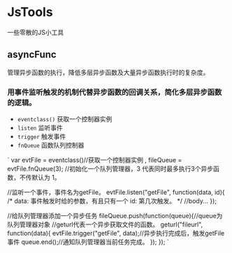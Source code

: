 # JsTools

一些零散的JS小工具

## asyncFunc
管理异步函数的执行，降低多层异步函数及大量异步函数执行时的复杂度。

### 用事件监听触发的机制代替异步函数的回调关系，简化多层异步函数的逻辑。
* `eventclass()` 获取一个控制器实例
* `listen` 监听事件
* `trigger` 触发事件
* `fnQueue` 函数队列控制器

`
var evtFile = eventclass()//获取一个控制器实例
, fileQueue = evtFile.fnQueue(3); //初始化一个队列管理器，3 代表同时最多执行3个异步函数，不传默认为 1。

//监听一个事件，事件名为getFile。
evtFile.listen("getFile", function(data, id){
  /*
    data: 事件触发时给的参数，有且只有一个
    id: 第几次触发。
  */
  //body...
});

//给队列管理器添加一个异步任务
fileQueue.push(function(queue){//queue为队列管理器对象
  //geturl代表一个异步获取文件的函数。
  geturl("fileurl", function(data){
    evtFile.trigger("getFile", data);//异步执行完成后，触发getFile事件
    queue.end();//通知队列管理器当前任务完成。
  });
});
`
